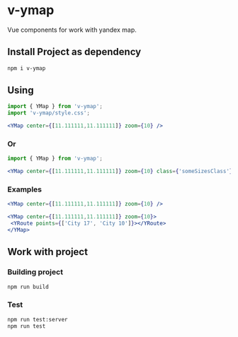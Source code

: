 # v-ymap
Vue components for work with yandex map.

## Install Project as dependency

```bash
npm i v-ymap
```

## Using

```jsx
import { YMap } from 'v-ymap';
import 'v-ymap/style.css';

<YMap center={[11.111111,11.111111]} zoom={10} />
```

### Or

```jsx
import { YMap } from 'v-ymap';

<YMap center={[11.111111,11.111111]} zoom={10} class={'someSizesClass'} style={{height:'inherit',weight:'inherit'}}/>
```

### Examples

```jsx
<YMap center={[11.111111,11.111111]} zoom={10} />
```

```jsx
<YMap center={[11.111111,11.111111]} zoom={10}>
 <YRoute points={['City 17', 'City 10']}></YRoute>
</YMap>
```

## Work with project

### Building project

```bash
npm run build
```

### Test

```bash
npm run test:server
npm run test
```
